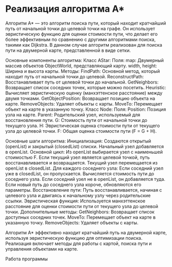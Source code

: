 <h1>Реализация алгоритма A*</h1>
<p></p>Алгоритм A* — это алгоритм поиска пути, который находит кратчайший путь от начальной точки до целевой точки на графе. Он использует эвристическую функцию для оценки стоимости пути, что делает его более эффективным по сравнению с другими алгоритмами поиска, такими как Dijkstra. В данном случае алгоритм реализован для поиска пути на двумерной карте, представленной в виде сетки.

Основные компоненты алгоритма:
Класс AStar:
Поля:
map: Двумерный массив объектов ObjectWorld, представляющий карту.
width, height: Ширина и высота карты.
Методы:
FindPath: Основной метод, который находит путь от начальной точки до целевой.
ReconstructPath: Восстанавливает путь от целевой точки до начальной.
GetNeighbors: Возвращает список соседних точек, которые можно посетить.
Heuristic: Вычисляет эвристическую оценку (манхэттенское расстояние) между двумя точками.
GetObjectPosition: Возвращает позицию объекта на карте.
RemoveObjects: Удаляет объекты с карты.
MoveTo: Перемещает объект на карте в указанную точку.
Класс Node:
Поля:
Position: Позиция узла на карте.
Parent: Родительский узел, используемый для восстановления пути.
G: Стоимость пути от начальной точки до текущего узла.
H: Эвристическая оценка стоимости пути от текущего узла до целевой точки.
F: Общая оценка стоимости пути (F = G + H).

Основные шаги алгоритма:
Инициализация:
Создаются открытый (openList) и закрытый (closedList) списки.
Начальный узел добавляется в openList.
Основной цикл:
Из openList выбирается узел с наименьшей стоимостью F.
Если текущий узел является целевой точкой, путь восстанавливается и возвращается.
Текущий узел перемещается из openList в closedList.
Для каждого соседнего узла:
Если соседний узел уже в closedList, он пропускается.
Вычисляется стоимость пути до соседнего узла.
Если соседний узел не в openList, он добавляется туда.
Если новый путь до соседнего узла короче, обновляются его параметры.
Восстановление пути:
Путь восстанавливается, начиная с целевого узла и двигаясь к начальному узлу через родительские ссылки.
Эвристическая функция:
Используется манхэттенское расстояние для оценки стоимости пути от текущего узла до целевой точки.
Дополнительные методы:
GetNeighbors: Возвращает список доступных соседних точек.
MoveTo: Перемещает объект на карте в указанную точку.
RemoveObjects: Удаляет объекты с карты.

Алгоритм A* эффективно находит кратчайший путь на двумерной карте, используя эвристическую функцию для оптимизации поиска. Реализация включает методы для работы с картой, поиска пути и управления объектами на карте.
</p>
<p><img alt="" src="https://github.com/Sergey-94/heuristic-a-star-algorithm/image.png" style="float:left; margin-right:10px" /></p>
<p>Работа программы</p>
